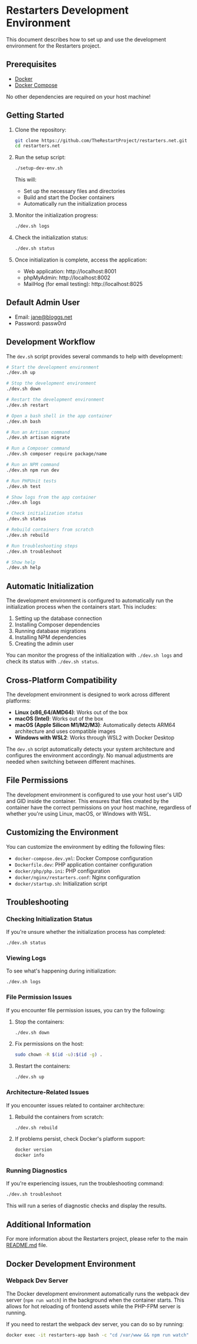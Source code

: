 # Restarters Development Environment

This document describes how to set up and use the development environment for the Restarters project.

## Prerequisites

- [Docker](https://docs.docker.com/get-docker/)
- [Docker Compose](https://docs.docker.com/compose/install/)

No other dependencies are required on your host machine!

## Getting Started

1. Clone the repository:
   ```bash
   git clone https://github.com/TheRestartProject/restarters.net.git
   cd restarters.net
   ```

2. Run the setup script:
   ```bash
   ./setup-dev-env.sh
   ```

   This will:
   - Set up the necessary files and directories
   - Build and start the Docker containers
   - Automatically run the initialization process

3. Monitor the initialization progress:
   ```bash
   ./dev.sh logs
   ```

4. Check the initialization status:
   ```bash
   ./dev.sh status
   ```

5. Once initialization is complete, access the application:
   - Web application: http://localhost:8001
   - phpMyAdmin: http://localhost:8002
   - MailHog (for email testing): http://localhost:8025

## Default Admin User

- Email: jane@bloggs.net
- Password: passw0rd

## Development Workflow

The `dev.sh` script provides several commands to help with development:

```bash
# Start the development environment
./dev.sh up

# Stop the development environment
./dev.sh down

# Restart the development environment
./dev.sh restart

# Open a bash shell in the app container
./dev.sh bash

# Run an Artisan command
./dev.sh artisan migrate

# Run a Composer command
./dev.sh composer require package/name

# Run an NPM command
./dev.sh npm run dev

# Run PHPUnit tests
./dev.sh test

# Show logs from the app container
./dev.sh logs

# Check initialization status
./dev.sh status

# Rebuild containers from scratch
./dev.sh rebuild

# Run troubleshooting steps
./dev.sh troubleshoot

# Show help
./dev.sh help
```

## Automatic Initialization

The development environment is configured to automatically run the initialization process when the containers start. This includes:

1. Setting up the database connection
2. Installing Composer dependencies
3. Running database migrations
4. Installing NPM dependencies
5. Creating the admin user

You can monitor the progress of the initialization with `./dev.sh logs` and check its status with `./dev.sh status`.

## Cross-Platform Compatibility

The development environment is designed to work across different platforms:

- **Linux (x86_64/AMD64)**: Works out of the box
- **macOS (Intel)**: Works out of the box
- **macOS (Apple Silicon M1/M2/M3)**: Automatically detects ARM64 architecture and uses compatible images
- **Windows with WSL2**: Works through WSL2 with Docker Desktop

The `dev.sh` script automatically detects your system architecture and configures the environment accordingly. No manual adjustments are needed when switching between different machines.

## File Permissions

The development environment is configured to use your host user's UID and GID inside the container. This ensures that files created by the container have the correct permissions on your host machine, regardless of whether you're using Linux, macOS, or Windows with WSL.

## Customizing the Environment

You can customize the environment by editing the following files:

- `docker-compose.dev.yml`: Docker Compose configuration
- `Dockerfile.dev`: PHP application container configuration
- `docker/php/php.ini`: PHP configuration
- `docker/nginx/restarters.conf`: Nginx configuration
- `docker/startup.sh`: Initialization script

## Troubleshooting

### Checking Initialization Status

If you're unsure whether the initialization process has completed:

```bash
./dev.sh status
```

### Viewing Logs

To see what's happening during initialization:

```bash
./dev.sh logs
```

### File Permission Issues

If you encounter file permission issues, you can try the following:

1. Stop the containers:
   ```bash
   ./dev.sh down
   ```

2. Fix permissions on the host:
   ```bash
   sudo chown -R $(id -u):$(id -g) .
   ```

3. Restart the containers:
   ```bash
   ./dev.sh up
   ```

### Architecture-Related Issues

If you encounter issues related to container architecture:

1. Rebuild the containers from scratch:
   ```bash
   ./dev.sh rebuild
   ```

2. If problems persist, check Docker's platform support:
   ```bash
   docker version
   docker info
   ```

### Running Diagnostics

If you're experiencing issues, run the troubleshooting command:

```bash
./dev.sh troubleshoot
```

This will run a series of diagnostic checks and display the results.

## Additional Information

For more information about the Restarters project, please refer to the main [README.md](README.md) file.

## Docker Development Environment

### Webpack Dev Server

The Docker development environment automatically runs the webpack dev server (`npm run watch`) in the background when the container starts. This allows for hot reloading of frontend assets while the PHP-FPM server is running.

If you need to restart the webpack dev server, you can do so by running:

```bash
docker exec -it restarters-app bash -c "cd /var/www && npm run watch"
``` 